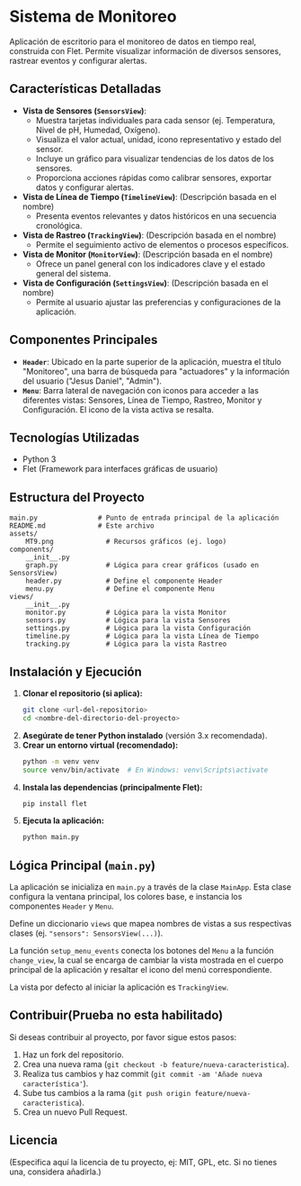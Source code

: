 # Sistema de Monitoreo

Aplicación de escritorio para el monitoreo de datos en tiempo real, construida con Flet. Permite visualizar información de diversos sensores, rastrear eventos y configurar alertas.

## Características Detalladas

*   **Vista de Sensores (`SensorsView`)**: 
    *   Muestra tarjetas individuales para cada sensor (ej. Temperatura, Nivel de pH, Humedad, Oxígeno).
    *   Visualiza el valor actual, unidad, icono representativo y estado del sensor.
    *   Incluye un gráfico para visualizar tendencias de los datos de los sensores.
    *   Proporciona acciones rápidas como calibrar sensores, exportar datos y configurar alertas.
*   **Vista de Línea de Tiempo (`TimelineView`)**: (Descripción basada en el nombre)
    *   Presenta eventos relevantes y datos históricos en una secuencia cronológica.
*   **Vista de Rastreo (`TrackingView`)**: (Descripción basada en el nombre)
    *   Permite el seguimiento activo de elementos o procesos específicos.
*   **Vista de Monitor (`MonitorView`)**: (Descripción basada en el nombre)
    *   Ofrece un panel general con los indicadores clave y el estado general del sistema.
*   **Vista de Configuración (`SettingsView`)**: (Descripción basada en el nombre)
    *   Permite al usuario ajustar las preferencias y configuraciones de la aplicación.

## Componentes Principales

*   **`Header`**: Ubicado en la parte superior de la aplicación, muestra el título "Monitoreo", una barra de búsqueda para "actuadores" y la información del usuario ("Jesus Daniel", "Admin").
*   **`Menu`**: Barra lateral de navegación con iconos para acceder a las diferentes vistas: Sensores, Línea de Tiempo, Rastreo, Monitor y Configuración. El icono de la vista activa se resalta.

## Tecnologías Utilizadas

*   Python 3
*   Flet (Framework para interfaces gráficas de usuario)

## Estructura del Proyecto

```
main.py               # Punto de entrada principal de la aplicación
README.md             # Este archivo
assets/
	MT9.png             # Recursos gráficos (ej. logo)
components/
	__init__.py
	graph.py            # Lógica para crear gráficos (usado en SensorsView)
	header.py           # Define el componente Header
	menu.py             # Define el componente Menu
views/
	__init__.py
	monitor.py          # Lógica para la vista Monitor
	sensors.py          # Lógica para la vista Sensores
	settings.py         # Lógica para la vista Configuración
	timeline.py         # Lógica para la vista Línea de Tiempo
	tracking.py         # Lógica para la vista Rastreo
```

## Instalación y Ejecución

1.  **Clonar el repositorio (si aplica):**
    ```bash
    git clone <url-del-repositorio>
    cd <nombre-del-directorio-del-proyecto>
    ```
2.  **Asegúrate de tener Python instalado** (versión 3.x recomendada).
3.  **Crear un entorno virtual (recomendado):**
    ```bash
    python -m venv venv
    source venv/bin/activate  # En Windows: venv\Scripts\activate
    ```
4.  **Instala las dependencias (principalmente Flet):**
    ```bash
    pip install flet
    ```
5.  **Ejecuta la aplicación:**
    ```bash
    python main.py
    ```

## Lógica Principal (`main.py`)

La aplicación se inicializa en `main.py` a través de la clase `MainApp`. Esta clase configura la ventana principal, los colores base, e instancia los componentes `Header` y `Menu`.

Define un diccionario `views` que mapea nombres de vistas a sus respectivas clases (ej. `"sensors": SensorsView(...)`).

La función `setup_menu_events` conecta los botones del `Menu` a la función `change_view`, la cual se encarga de cambiar la vista mostrada en el cuerpo principal de la aplicación y resaltar el icono del menú correspondiente.

La vista por defecto al iniciar la aplicación es `TrackingView`.

## Contribuir(Prueba no esta habilitado)

Si deseas contribuir al proyecto, por favor sigue estos pasos:

1.  Haz un fork del repositorio.
2.  Crea una nueva rama (`git checkout -b feature/nueva-caracteristica`).
3.  Realiza tus cambios y haz commit (`git commit -am 'Añade nueva característica'`).
4.  Sube tus cambios a la rama (`git push origin feature/nueva-caracteristica`).
5.  Crea un nuevo Pull Request.

## Licencia

(Especifica aquí la licencia de tu proyecto, ej: MIT, GPL, etc. Si no tienes una, considera añadirla.)

